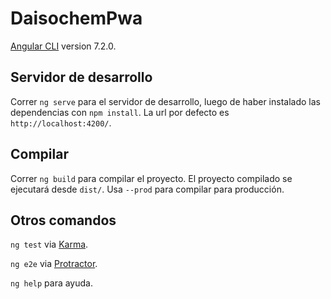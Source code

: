 # DaisochemPwa

[Angular CLI](https://github.com/angular/angular-cli) version 7.2.0.

## Servidor de desarrollo

Correr `ng serve` para el servidor de desarrollo, luego de haber instalado las dependencias con `npm install`. La url por defecto es `http://localhost:4200/`.

## Compilar

Correr `ng build` para compilar el proyecto. El proyecto compilado se ejecutará desde `dist/`. Usa `--prod` para compilar para producción.

## Otros comandos

`ng test` via [Karma](https://karma-runner.github.io).

`ng e2e` via [Protractor](http://www.protractortest.org/).

`ng help` para ayuda.
